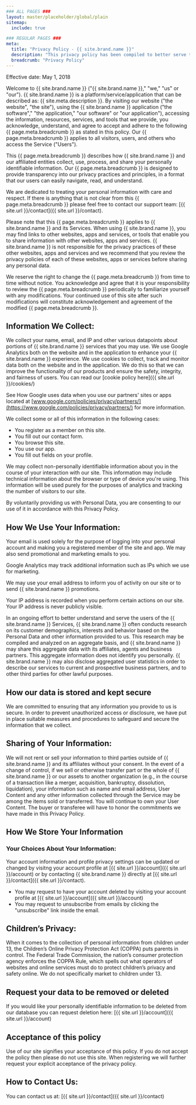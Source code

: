 ```yaml
---
### ALL PAGES ###
layout: master/placeholder/global/plain
sitemap:
  include: true

### REGULAR PAGES ###
meta:
  title: "Privacy Policy - {{ site.brand.name }}"
  description: "This privacy policy has been compiled to better serve those who are concerned with how their personal information is being used online."
  breadcrumb: "Privacy Policy"
---
```

Effective date: May 1, 2018

Welcome to {{ site.brand.name }} ("{{ site.brand.name }}," "we," "us" or "our"). {{ site.brand.name }} is a platform/service/application that can be described as: {{ site.meta.description }}. By visiting our website ("the website", "the site"), using the {{ site.brand.name }} application ("the software"," "the application," "our software" or "our application"), accessing the information, resources, services, and tools that we provide, you acknowledge, understand, and agree to accept and adhere to the following {{ page.meta.breadcrumb }} as stated in this policy. Our {{ page.meta.breadcrumb }} applies to all visitors, users, and others who access the Service ("Users").

This {{ page.meta.breadcrumb }} describes how {{ site.brand.name }} and our affiliated entities collect, use, process, and share your personally identifiable information. Our {{ page.meta.breadcrumb }} is designed to provide transparency into our privacy practices and principles, in a format that our users can easily navigate, read, and understand. 

We are dedicated to treating your personal information with care and respect. If there is anything that is not clear from this {{ page.meta.breadcrumb }} please feel free to contact our support team: [{{ site.url }}/contact]({{ site.url }}/contact).

Please note that this {{ page.meta.breadcrumb }} applies to {{ site.brand.name }} and its Services. When using {{ site.brand.name }}, you may find links to other websites, apps and services, or tools that enable you to share information with other websites, apps and services. {{ site.brand.name }} is not responsible for the privacy practices of these other websites, apps and services and we recommend that you review the privacy policies of each of these websites, apps or services before sharing any personal data.

We reserve the right to change the {{ page.meta.breadcrumb }} from time to time without notice. You acknowledge and agree that it is your responsibility to review the {{ page.meta.breadcrumb }} periodically to familiarize yourself with any modifications. Your continued use of this site after such modifications will constitute acknowledgement and agreement of the modified {{ page.meta.breadcrumb }}.

## Information We Collect:
We collect your name, email, and IP and other various datapoints about portions of {{ site.brand.name }} services that you may use. We use Google Analytics both on the website and in the application to enhance your {{ site.brand.name }} experience. We use cookies to collect, track and monitor data both on the website and in the application. We do this so that we can improve the functionality of our products and ensure the safety, integrity, and fairness of users. You can read our [cookie policy here]({{ site.url }}/cookies/)

See How Google uses data when you use our partners' sites or apps located at [www.google.com/policies/privacy/partners/](https://www.google.com/policies/privacy/partners/) for more information.

We collect some or all of this information in the following cases:
* You register as a member on this site.
* You fill out our contact form.
* You browse this site.
* You use our app.
* You fill out fields on your profile.

We may collect non-personally identifiable information about you in the course of your interaction with our site. This information may include technical information about the browser or type of device you're using. This information will be used purely for the purposes of analytics and tracking the number of visitors to our site.

By voluntarily providing us with Personal Data, you are consenting to our use of it in accordance with this Privacy Policy.

## How We Use Your Information:
Your email is used solely for the purpose of logging into your personal account and making you a registered member of the site and app. We may also send promotional and marketing emails to you.

Google Analytics may track additional information such as IPs which we use for marketing.

We may use your email address to inform you of activity on our site or to send {{ site.brand.name }} promotions.

Your IP address is recorded when you perform certain actions on our site. Your IP address is never publicly visible.

In an ongoing effort to better understand and serve the users of the {{ site.brand.name }} Services, {{ site.brand.name }} often conducts research on its customer demographics, interests and behavior based on the Personal Data and other information provided to us. This research may be compiled and analyzed on an aggregate basis, and {{ site.brand.name }} may share this aggregate data with its affiliates, agents and business partners. This aggregate information does not identify you personally. {{ site.brand.name }} may also disclose aggregated user statistics in order to describe our services to current and prospective business partners, and to other third parties for other lawful purposes.

## How our data is stored and kept secure
We are committed to ensuring that any information you provide to us is secure. In order to prevent unauthorized access or disclosure, we have put in place suitable measures and procedures to safeguard and secure the information that we collect.

## Sharing of Your Information:
We will not rent or sell your information to third parties outside of {{ site.brand.name }} and its affiliates without your consent.
In the event of a change of control, if we sell or otherwise transfer part or the whole of {{ site.brand.name }} or our assets to another organization (e.g., in the course of a transaction like a merger, acquisition, bankruptcy, dissolution, liquidation), your information such as name and email address, User Content and any other information collected through the Service may be among the items sold or transferred. You will continue to own your User Content. The buyer or transferee will have to honor the commitments we have made in this Privacy Policy.

## How We Store Your Information

### Your Choices About Your Information:
Your account information and profile privacy settings can be updated or changed by visitng your account profile at [{{ site.url }}/account]({{ site.url }}/account) or by contacting {{ site.brand.name }} directly at [{{ site.url }}/contact]({{ site.url }}/contact).
- You may request to have your account deleted by visiting your account profile at [{{ site.url }}/account]({{ site.url }}/account)
- You may request to unsubscribe from emails by clicking the "unsubscribe" link inside the email.

## Children’s Privacy:
When it comes to the collection of personal information from children under 13, the Children’s Online Privacy Protection Act (COPPA) puts parents in control. The Federal Trade Commission, the nation’s consumer protection agency enforces the COPPA Rule, which spells out what operators of websites and online services must do to protect children’s privacy and safety online. We do not specifically market to children under 13.

## Request your data to be removed or deleted
If you would like your personally identifiable information to be deleted from our database you can request deletion here: [{{ site.url }}/account]({{ site.url }}/account)

## Acceptance of this policy
Use of our site signifies your acceptance of this policy. If you do not accept the policy then please do not use this site. When registering we will further request your explicit acceptance of the privacy policy.

## How to Contact Us:
You can contact us at: [{{ site.url }}/contact]({{ site.url }}/contact)

